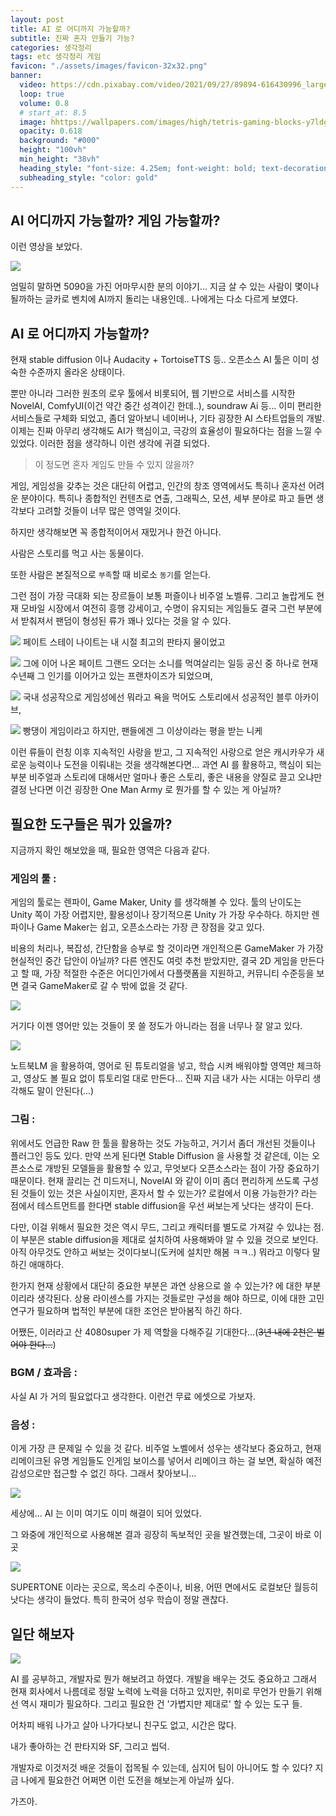 ```yaml
---
layout: post 
title: AI 로 어디까지 가능할까? 
subtitle: 진짜 혼자 만들기 가능?
categories: 생각정리
tags: etc 생각정리 게임
favicon: "./assets/images/favicon-32x32.png"
banner:
  video: https://cdn.pixabay.com/video/2021/09/27/89894-616430996_large.mp4
  loop: true
  volume: 0.8
  # start_at: 8.5
  image: hhttps://wallpapers.com/images/high/tetris-gaming-blocks-y7ldgkg8xcwjk3t0.webp
  opacity: 0.618
  background: "#000"
  height: "100vh"
  min_height: "38vh"
  heading_style: "font-size: 4.25em; font-weight: bold; text-decoration: underline"
  subheading_style: "color: gold"
---
```


## AI 어디까지 가능할까? 게임 가능할까?
이런 영상을 보았다. 

![](https://www.youtube.com/watch?v=NSXsTq6zg_s)

엄밀히 말하면 5090을 가진 어마무시한 분의 이야기... 지금 살 수 있는 사람이 몇이나 될까하는 글카로 벤치에 AI까지 돌리는 내용인데.. 나에게는 다소 다르게 보였다. 

## AI 로 어디까지 가능할까?

현재 stable diffusion 이나 Audacity + TortoiseTTS 등.. 오픈소스 AI 툴은 이미 성숙한 수준까지 올라온 상태이다. 

뿐만 아니라 그러한 원초의 로우 툴에서 비롯되어, 웹 기반으로 서비스를 시작한 NovelAI, ComfyUI(이건 약간 중간 성격이긴 한데..), soundraw Ai 등... 이미 편리한 서비스들로 구체화 되었고, 좀더 알아보니 네이버나, 기타 굉장한 AI 스타트업들의 개발. 이제는 진짜 아무리 생각해도 AI가 핵심이고, 극강의 효율성이 필요하다는 점을 느낄 수 있었다. 이러한 점을 생각하니 이런 생각에 귀결 되었다.

> 이 정도면 혼자 게임도 만들 수 있지 않을까? 

게임, 게임성을 갖추는 것은 대단히 어렵고, 인간의 창조 영역에서도 특히나 혼자선 어려운 분야이다. 특히나 종합적인 컨텐츠로 연출, 그래픽스, 모션, 세부 분야로 파고 들면 생각보다 고려할 것들이 너무 많은 영역일 것이다. 

하지만 생각해보면 꼭 종합적이어서 재밌거나 한건 아니다. 

사람은 스토리를 먹고 사는 동물이다. 

또한 사람은 본질적으로 `부족`할 때 비로소 `동기`를 얻는다.

그런 점이 가장 극대화 되는 장르들이 보통 퍼즐이나 비주얼 노벨류. 그리고 놀랍게도 현재 모바일 시장에서 여전히 흥행 강세이고, 수명이 유지되는 게임들도 결국 그런 부분에서 받춰져서 팬덤이 형성된 류가 꽤나 있다는 것을 알 수 있다.

![](https://shared.cloudflare.steamstatic.com/store_item_assets/steam/apps/2396980/capsule_616x353.jpg?t=1726036301)
페이트 스테이 나이트는 내 시절 최고의 판타지 물이었고

![](https://i.namu.wiki/i/ES0zVAPjU7o89_R-0Hywfus4caJ9LYFpF2zqLHQ0YTUuakUNw5LRY-MFHKKZmxoMiMdzor32OJc3moeQkySnCA.webp)
그에 이어 나온 페이트 그랜드 오더는 소니를 먹여살리는 일등 공신 중 하나로 현재 수년째 그 인기를 이어가고 있는 프랜차이즈가 되었으며, 

![](https://i.namu.wiki/i/pvrIEFOSpzhHxbnEqMMSViO9_BnBoaHZs9hMbO32P27hV7hOv14nEQbJpPr3wpYelqgFxqk78z7C2dyPa2NeBg.webp)
국내 성공작으로 게임성에선 뭐라고 욕을 먹어도 스토리에서 성공적인 블루 아카이브, 

![](https://cdn.getnews.co.kr/news/photo/202405/676535_395705_4552.png)
빵댕이 게임이라고 하지만, 팬들에겐 그 이상이라는 평을 받는 니케

이런 류들이 런칭 이후 지속적인 사랑을 받고, 그 지속적인 사랑으로 얻은 캐시카우가 새로운 능력이나 도전을 이뤄내는 것을 생각해본다면... 과연 AI 를 활용하고, 핵심이 되는 부분 비주얼과 스토리에 대해서만 얼마나 좋은 스토리, 좋은 내용을 양질로 끌고 오냐만 결정 난다면 이건 굉장한 One Man Army 로 뭔가를 할 수 있는 게 아닐까? 

## 필요한 도구들은 뭐가 있을까?
지금까지 확인 해보았을 때, 필요한 영역은 다음과 같다. 

### 게임의 툴 :   
게임의 툴로는 렌파이, Game Maker, Unity 를 생각해볼 수 있다. 툴의 난이도는 Unity 쪽이 가장 어렵지만, 활용성이나 장기적으론 Unity 가 가장 우수하다. 하지만 렌파이나 Game Maker는 쉽고, 오픈소스라는 가장 큰 장점을 갖고 있다.

비용의 처리나, 복잡성, 간단함을 승부로 할 것이라면 개인적으론 GameMaker 가 가장 현실적인 중간 답안이 아닐까? 다른 엔진도 여럿 추천 받았지만, 결국 2D 게임을 만든다고 할 때, 가장 적절한 수준은 어디인가에서 다플랫폼을 지원하고, 커뮤니티 수준등을 보면 결국 GameMaker로 갈 수 밖에 없을 것 같다.

![](/assets/images/posts/2025-04-13-0003.png)

거기다 이젠 영어만 있는 것들이 못 쓸 정도가 아니라는 점을 너무나 잘 알고 있다.

![](/assets/images/posts/2025-04-13-0004.png)

노트북LM 을 활용하여, 영어로 된 튜토리얼을 넣고, 학습 시켜 배워야할 영역만 체크하고, 영상도 볼 필요 없이 튜토리얼 대로 만든다... 진짜 지금 내가 사는 시대는 아무리 생각해도 말이 안된다(...)

### 그림 : 
위에서도 언급한 Raw 한 툴을 활용하는 것도 가능하고, 거기서 좀더 개선된 것들이나 플러그인 등도 있다. 만약 쓰게 된다면 Stable Diffusion 을 사용할 것 같은데, 이는 오픈소스로 개방된 모델들을 활용할 수 있고, 무엇보다 오픈소스라는 점이 가장 중요하기 때문이다. 현재 끌리는 건 미드저니, NovelAI 와 같이 이미 좀더 편리하게 쓰도록 구성된 것들이 있는 것은 사실이지만, 혼자서 할 수 있는가? 로컬에서 이용 가능한가? 라는 점에서 테스트먼트를 한다면 stable diffusion을 우선 써보는게 낫다는 생각이 든다.

다만, 이걸 위해서 필요한 것은 역시 무드, 그리고 캐릭터를 별도로 가져갈 수 있냐는 점. 이 부분은 stable diffusion을 제대로 설치하여 사용해봐야 알 수 있을 것으로 보인다. 아직 아무것도 안하고 써보는 것이다보니(도커에 설치만 해봄 ㅋㅋ..) 뭐라고 이렇다 말하긴 애매하다.

한가지 현재 상황에서 대단히 중요한 부분은 과연 상용으로 쓸 수 있는가? 에 대한 부분이리라 생각된다. 상용 라이센스를 가지는 것들로만 구성을 해야 하므로, 이에 대한 고민 연구가 필요하며 법적인 부분에 대한 조언은 받아봄직 하긴 하다.

어쨌든, 이러라고 산 4080super 가 제 역할을 다해주길 기대한다...(~~3년 내에 2천은 벌어야 한다...~~)

### BGM / 효과음 :
사실 AI 가 거의 필요없다고 생각한다. 이런건 무료 에셋으로 가보자.

### 음성 : 
이게 가장 큰 문제일 수 있을 것 같다. 비주얼 노벨에서 성우는 생각보다 중요하고, 현재 리메이크된 유명 게임들도 인게임 보이스를 넣어서 리메이크 하는 걸 보면, 확실하 예전 감성으로만 접근할 수 없긴 하다. 그래서 찾아보니... 

![](/assets/images/posts/2025-04-13-0001.png)

세상에... AI 는 이미 여기도 이미 해결이 되어 있었다.

그 와중에 개인적으로 사용해본 결과 굉장히 독보적인 곳을 발견했는데, 그곳이 바로 이곳

![](/assets/images/posts/2025-04-13-0002.png)

SUPERTONE 이라는 곳으로, 목소리 수준이나, 비용, 어떤 면에서도 로컬보단 월등히 낫다는 생각이 들었다. 특히 한국어 성우 학습이 정말 괜찮다. 

## 일단 해보자
![](https://i.namu.wiki/i/H0zMZ4htL9ypyfJ0LXQrcTcC6f7dZBBh1KedrpMXNnEiXaAIzyBTAOgFReXNwgw6JWjtlr4Agc6_kEMckjFUeLQpFzEJiCxurXkxzaA3azZbR_6oMHND5511MI4fQyhP9BcG1zVgKX7GrKgka6uT1A.webp)

AI 를 공부하고, 개발자로 뭔가 해보려고 하였다. 개발을 배우는 것도 중요하고 그래서 현재 회사에서 나름데로 정말 노력에 노력을 더하고 있지만, 취미로 무언가 만들기 위해선 역시 재미가 필요하다. 그리고 필요한 건 '가볍지만 제대로' 할 수 있는 도구 들. 

어차피 배워 나가고 살아 나가다보니 친구도 없고, 시간은 많다.

내가 좋아하는 건 판타지와 SF, 그리고 씹덕.

개발자로 이것저것 배운 것들이 접목될 수 있는데, 심지어 팀이 아니어도 할 수 있다? 지금 나에게 필요한건 어쩌면 이런 도전을 해보는게 아닐까 싶다. 

가즈아.